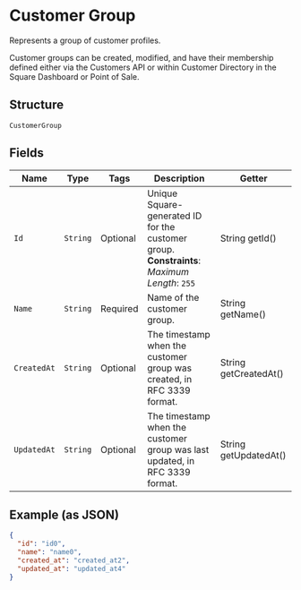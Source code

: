 
# Customer Group

Represents a group of customer profiles.

Customer groups can be created, modified, and have their membership defined either via
the Customers API or within Customer Directory in the Square Dashboard or Point of Sale.

## Structure

`CustomerGroup`

## Fields

| Name | Type | Tags | Description | Getter |
|  --- | --- | --- | --- | --- |
| `Id` | `String` | Optional | Unique Square-generated ID for the customer group.<br>**Constraints**: *Maximum Length*: `255` | String getId() |
| `Name` | `String` | Required | Name of the customer group. | String getName() |
| `CreatedAt` | `String` | Optional | The timestamp when the customer group was created, in RFC 3339 format. | String getCreatedAt() |
| `UpdatedAt` | `String` | Optional | The timestamp when the customer group was last updated, in RFC 3339 format. | String getUpdatedAt() |

## Example (as JSON)

```json
{
  "id": "id0",
  "name": "name0",
  "created_at": "created_at2",
  "updated_at": "updated_at4"
}
```

